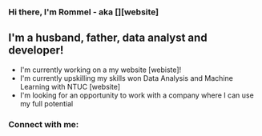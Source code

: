 ### Hi there, I'm Rommel - aka [][website]

## I'm a husband, father, data analyst and developer!
- I'm currently working on a my website [webiste]!
- I'm currently upskilling my skills won Data Analysis and Machine Learning with NTUC [website]
- I'm looking for an opportunity to work with a company where I can use my full potential

### Connect with me:

